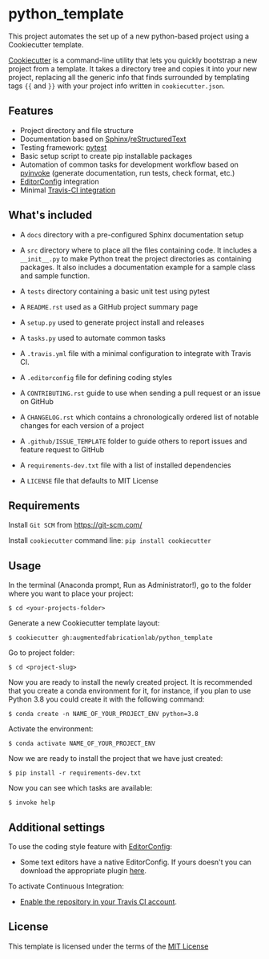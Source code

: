 # python_template

This project automates the set up of a new python-based project using a Cookiecutter template.

[Cookiecutter](https://cookiecutter.readthedocs.io/en/latest/readme.html#) is a command-line utility that lets you quickly bootstrap a new project from a template. It takes a directory tree and copies it into your new project, replacing all the generic info that finds surrounded by templating tags `{{` and `}}` with your project info written in `cookiecutter.json`.

## Features

* Project directory and file structure
* Documentation based on [Sphinx](http://www.sphinx-doc.org/en/master/)/[reStructuredText](http://docutils.sourceforge.net/rst.html)
* Testing framework: [pytest](https://docs.pytest.org/en/latest/)
* Basic setup script to create pip installable packages
* Automation of common tasks for development workflow based on [pyinvoke](http://www.pyinvoke.org/) (generate documentation, run tests, check format, etc.)
* [EditorConfig](https://editorconfig.org/) integration
* Minimal [Travis-CI integration](https://travis-ci.org)

## What's included

* A `docs` directory with a pre-configured Sphinx documentation setup
* A `src` directory where to place all the files containing code. It includes a `__init__.py` to make Python treat the project directories as containing packages. It also includes a documentation example for a sample class and sample function.
* A `tests` directory containing a basic unit test using pytest

* A `README.rst` used as a GitHub project summary page
* A `setup.py` used to generate project install and releases
* A `tasks.py` used to automate common tasks
* A `.travis.yml` file with a minimal configuration to integrate with Travis CI. 
* A `.editorconfig` file for defining coding styles
* A `CONTRIBUTING.rst` guide to use when sending a pull request or an issue on GitHub
* A `CHANGELOG.rst` which contains a chronologically ordered list of notable changes for each version of a project
* A `.github/ISSUE_TEMPLATE` folder to guide others to report issues and feature request to GitHub
* A `requirements-dev.txt` file with a list of installed dependencies
* A `LICENSE` file that defaults to MIT License

## Requirements

Install `Git SCM` from https://git-scm.com/

Install `cookiecutter` command line: `pip install cookiecutter`

## Usage

In the terminal (Anaconda prompt, Run as Administrator!), go to the folder where you want to place your project:
```
$ cd <your-projects-folder>
```

Generate a new Cookiecutter template layout:
```
$ cookiecutter gh:augmentedfabricationlab/python_template
```

Go to project folder:

```
$ cd <project-slug>
```

Now you are ready to install the newly created project. It is recommended that you create a conda environment for it, for instance, if you plan to use Python 3.8 you could create it with the following command:
```
$ conda create -n NAME_OF_YOUR_PROJECT_ENV python=3.8
```

Activate the environment:
```
$ conda activate NAME_OF_YOUR_PROJECT_ENV
```

Now we are ready to install the project that we have just created:
```
$ pip install -r requirements-dev.txt
```

Now you can see which tasks are available:
```
$ invoke help
```

## Additional settings

To use the coding style feature with [EditorConfig](https://editorconfig.org/):

* Some text editors have a native EditorConfig. If yours doesn't you can download the appropriate plugin [here](https://editorconfig.org/#download).

To activate Continuous Integration:

* [Enable the repository in your Travis CI account](https://travis-ci.org/profile).

## License

This template is licensed under the terms of the [MIT License](/LICENSE)
